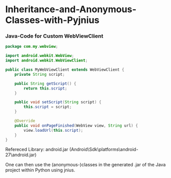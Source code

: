 # Inheritance-and-Anonymous-Classes-with-Pyjnius

### Java-Code for Custom WebViewClient

```Java
package com.my.webview;

import android.webkit.WebView;
import android.webkit.WebViewClient;

public class MyWebViewClient extends WebViewClient {
    private String script;

    public String getScript() {
        return this.script;
    }

    public void setScript(String script) {
        this.script = script;
    }

    @Override
    public void onPageFinished(WebView view, String url) {
        view.loadUrl(this.script);
    }
}
```
Refereced Library: android.jar (Android\Sdk\platforms\android-27\android.jar)

One can then use the (anonymous-)classes in the generated .jar of the Java project within Python using jnius.